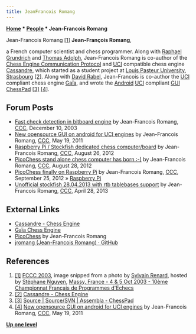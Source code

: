 ```yaml
---
title: JeanFrancois Romang
---
```

**[Home](Home "Home") \* [People](People "People") \* Jean-Francois Romang**



 [](File:JFRomang.jpg) Jean-Francois Romang <a id="cite-note-1" href="#cite-ref-1">[1]</a> 
**Jean-François Romang**,  

a French computer scientist and chess programmer. Along with [Raphael Grundrich](index.php?title=Raphael_Grundrich&action=edit&redlink=1 "Raphael Grundrich (page does not exist)") and [Thomas Adolph](index.php?title=Thomas_Adolph&action=edit&redlink=1 "Thomas Adolph (page does not exist)"), Jean-Francois Romang is co-author of the [Chess Engine Communication Protocol](Chess_Engine_Communication_Protocol "Chess Engine Communication Protocol") and [UCI](UCI "UCI") compatible chess engine [Cassandre](Cassandre "Cassandre"), which started as a student project at [Louis Pasteur University](https://en.wikipedia.org/wiki/Louis_Pasteur_University), [Strasbourg](https://en.wikipedia.org/wiki/Strasbourg) <a id="cite-note-2" href="#cite-ref-2">[2]</a>. Along with [David Rabel](index.php?title=David_Rabel&action=edit&redlink=1 "David Rabel (page does not exist)"), Jean-Francois is co-author the [UCI](UCI "UCI") compliant chess engine [Gaïa](Gaia "Gaia"), and wrote the [Android](Android "Android") [UCI](UCI "UCI") compliant [GUI](GUI "GUI") [ChessPad](index.php?title=ChessPad&action=edit&redlink=1 "ChessPad (page does not exist)") <a id="cite-note-3" href="#cite-ref-3">[3]</a> <a id="cite-note-4" href="#cite-ref-4">[4]</a>. 



## Forum Posts


* [Fast check detection in bitboard engine](https://www.stmintz.com/ccc/index.php?id=334869) by Jean-Francois Romang, [CCC](CCC "CCC"), December 10, 2003
* [New opensource GUI on android for UCI engines](http://www.talkchess.com/forum/viewtopic.php?t=39118) by Jean-Francois Romang, [CCC](CCC "CCC"), May 19, 2011
* [Raspberry Pi / Stockfish dedicated chess computer/board](http://www.talkchess.com/forum/viewtopic.php?t=44901) by Jean-Francois Romang, [CCC](CCC "CCC"), August 26, 2012
* [PicoChess stand alone chess computer has born :-)](http://www.talkchess.com/forum/viewtopic.php?t=44930) by Jean-Francois Romang, [CCC](CCC "CCC"), August 28, 2012
* [PicoChess finally on Raspberry Pi](http://www.talkchess.com/forum/viewtopic.php?t=45329) by Jean-Francois Romang, [CCC](CCC "CCC"), September 25, 2012 » [Raspberry Pi](Raspberry_Pi "Raspberry Pi")
* [Unofficial stockfish 28.04.2013 with rtb tablebases support](http://www.talkchess.com/forum/viewtopic.php?t=47869) by Jean-Francois Romang, [CCC](CCC "CCC"), April 28, 2013


## External Links


* [Cassandre - Chess Engine](http://cassandre.sourceforge.net/)
* [Gaïa Chess Engine](http://gaiachess.free.fr/)
* [PicoChess](http://www.picochess.org/) by Jean-Francois Romang
* [jromang (Jean-Francois Romang) · GitHub](https://github.com/jromang?tab=repositories)


## References


 1. <a id="cite-ref-1" href="#cite-note-1">[1]</a> [FCCC 2003](FCCC_2003 "FCCC 2003"), image snipped from a photo by [Sylvain Renard](Sylvain_Renard "Sylvain Renard"), hosted by [Stéphane Nguyen](St%C3%A9phane_Nguyen "Stéphane Nguyen"), [Massy, France - 4 & 5 Oct 2003 - 10ème Championnat Français de Programmes d'Echecs](http://www.ludochess.com/fccc2003/tournoi.php3) 
2. <a id="cite-ref-2" href="#cite-note-2">[2]</a> [Cassandre - Chess Engine](http://cassandre.sourceforge.net/)
3. <a id="cite-ref-3" href="#cite-note-3">[3]</a> [Source | Source/SVN | Assembla - ChessPad](https://www.assembla.com/code/chesspad/subversion/nodes)
4. <a id="cite-ref-4" href="#cite-note-4">[4]</a> [New opensource GUI on android for UCI engines](http://www.talkchess.com/forum/viewtopic.php?t=39118) by Jean-Francois Romang, [CCC](CCC "CCC"), May 19, 2011

**[Up one level](People "People")**







 
